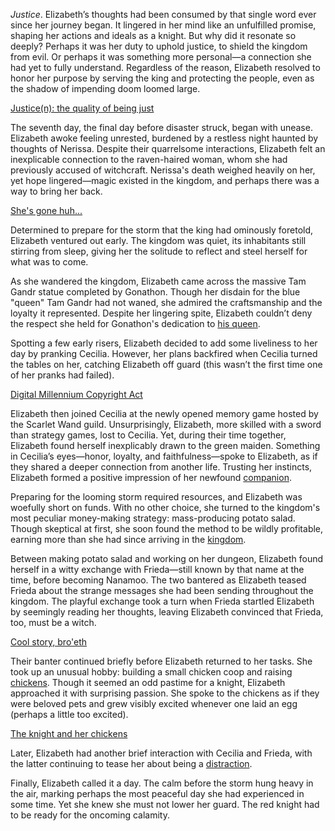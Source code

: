 *Justice*. Elizabeth’s thoughts had been consumed by that single word ever since her journey began. It lingered in her mind like an unfulfilled promise, shaping her actions and ideals as a knight. But why did it resonate so deeply? Perhaps it was her duty to uphold justice, to shield the kingdom from evil. Or perhaps it was something more personal—a connection she had yet to fully understand. Regardless of the reason, Elizabeth resolved to honor her purpose by serving the king and protecting the people, even as the shadow of impending doom loomed large.

[Justice(n): the quality of being just](#embed:https://www.youtube.com/embed/Gw0dZbPKTG4?si=2V7sePWgWbYocBpb&start=322)

The seventh day, the final day before disaster struck, began with unease. Elizabeth awoke feeling unrested, burdened by a restless night haunted by thoughts of Nerissa. Despite their quarrelsome interactions, Elizabeth felt an inexplicable connection to the raven-haired woman, whom she had previously accused of witchcraft. Nerissa's death weighed heavily on her, yet hope lingered—magic existed in the kingdom, and perhaps there was a way to bring her back.

[She's gone huh...](#embed:https://www.youtube.com/live/Gw0dZbPKTG4?feature=shared&t=823)

Determined to prepare for the storm that the king had ominously foretold, Elizabeth ventured out early. The kingdom was quiet, its inhabitants still stirring from sleep, giving her the solitude to reflect and steel herself for what was to come.

As she wandered the kingdom, Elizabeth came across the massive Tam Gandr statue completed by Gonathon. Though her disdain for the blue "queen" Tam Gandr had not waned, she admired the craftsmanship and the loyalty it represented. Despite her lingering spite, Elizabeth couldn’t deny the respect she held for Gonathon's dedication to [his queen](https://www.youtube.com/live/Gw0dZbPKTG4?feature=shared&t=958).

Spotting a few early risers, Elizabeth decided to add some liveliness to her day by pranking Cecilia. However, her plans backfired when Cecilia turned the tables on her, catching Elizabeth off guard (this wasn’t the first time one of her pranks had failed).

[Digital Millennium Copyright Act](#embed:https://www.youtube.com/embed/Gw0dZbPKTG4?si=1KlntTFohlr2YxvR&start=1128)

Elizabeth then joined Cecilia at the newly opened memory game hosted by the Scarlet Wand guild. Unsurprisingly, Elizabeth, more skilled with a sword than strategy games, lost to Cecilia. Yet, during their time together, Elizabeth found herself inexplicably drawn to the green maiden. Something in Cecilia’s eyes—honor, loyalty, and faithfulness—spoke to Elizabeth, as if they shared a deeper connection from another life. Trusting her instincts, Elizabeth formed a positive impression of her newfound [companion](https://www.youtube.com/live/Gw0dZbPKTG4?feature=shared&t=1784).

Preparing for the looming storm required resources, and Elizabeth was woefully short on funds. With no other choice, she turned to the kingdom's most peculiar money-making strategy: mass-producing potato salad. Though skeptical at first, she soon found the method to be wildly profitable, earning more than she had since arriving in the [kingdom](https://www.youtube.com/live/Gw0dZbPKTG4?feature=shared&t=3511).

Between making potato salad and working on her dungeon, Elizabeth found herself in a witty exchange with Frieda—still known by that name at the time, before becoming Nanamoo. The two bantered as Elizabeth teased Frieda about the strange messages she had been sending throughout the kingdom. The playful exchange took a turn when Frieda startled Elizabeth by seemingly reading her thoughts, leaving Elizabeth convinced that Frieda, too, must be a witch.

[Cool story, bro'eth](#embed:https://www.youtube.com/embed/Gw0dZbPKTG4?si=cA0gf-Db4X7n3e7_&start=2932)

Their banter continued briefly before Elizabeth returned to her tasks. She took up an unusual hobby: building a small chicken coop and raising [chickens](https://www.youtube.com/live/Gw0dZbPKTG4?feature=shared&t=4713). Though it seemed an odd pastime for a knight, Elizabeth approached it with surprising passion. She spoke to the chickens as if they were beloved pets and grew visibly excited whenever one laid an egg (perhaps a little too excited).

[The knight and her chickens](#embed:https://www.youtube.com/embed/Gw0dZbPKTG4?si=JZ552VgIhxtkwVfD&start=5618)

Later, Elizabeth had another brief interaction with Cecilia and Frieda, with the latter continuing to tease her about being a [distraction](https://www.youtube.com/live/Gw0dZbPKTG4?feature=shared&t=7509).

Finally, Elizabeth called it a day. The calm before the storm hung heavy in the air, marking perhaps the most peaceful day she had experienced in some time. Yet she knew she must not lower her guard. The red knight had to be ready for the oncoming calamity.
